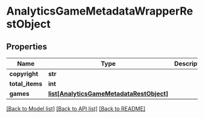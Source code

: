 # AnalyticsGameMetadataWrapperRestObject

## Properties
Name | Type | Description | Notes
------------ | ------------- | ------------- | -------------
**copyright** | **str** |  | [optional] 
**total_items** | **int** |  | [optional] 
**games** | [**list[AnalyticsGameMetadataRestObject]**](AnalyticsGameMetadataRestObject.md) |  | [optional] 

[[Back to Model list]](../README.md#documentation-for-models) [[Back to API list]](../README.md#documentation-for-api-endpoints) [[Back to README]](../README.md)


